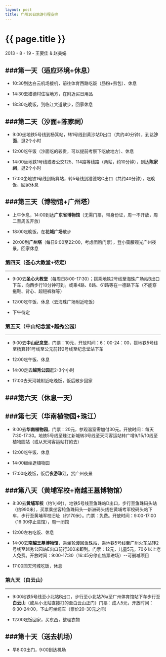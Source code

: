 ```yaml
---
layout: post
title: 广州10日旅游行程安排
---
```


{{ page.title }}
================

<p class="meta">2013 - 8 - 19 - 王要佳 & 赵美娟</p>

###第一天（适应环境+休息）
-----------------------------------------------------------

* 10:30到达白云机场接机，前往体育西路吃饭（肠粉+煎包）、休息

* 14:30去猎德村住宿地方，在附近买日用品

* 18:30吃晚饭，到临江大道散步，回家休息

###第二天（沙面+陈家祠）
-----------------------------------------------------------

* 9:00坐地铁5号线到杨箕站，转1号线到黄沙站D出口（共约40分钟），到达**沙面**，逛2个小时

* 12:00吃午饭（沙面吃的较贵，可以提前考察下吃放地方）、休息

* 14:00坐地铁1号线或者公交125、114路等线路（两站，约10分钟），到达**陈家祠**，逛2个小时

* 17:00坐地铁1号线到杨箕站，转5号线到猎德站C出口（共约40分钟），吃晚饭，回家休息

###第三天（博物馆+广州塔）
-----------------------------------------------------------

* 上午休息，14:00到达**广东省博物馆**（无需门票，带身份证，周一不开放，周二至周五开放）

* 18:00吃晚饭，在**花城广场**散步

* 20:00到**广州塔**（每日9:00至22:00，考虑团购门票），登小蛮腰观光广州夜景，回家休息

### 第四天（圣心大教堂+待定）
-----------------------------------------------------------
* 9:00去**圣心大教堂**（每周日8:00-17:30）；搭乘地铁2号线至海珠广场站B出口下车，向西步行10分钟可到。或乘4路、8路、61路等在一德路下车（不能穿拖鞋、背心、超短裤群等）

* 12:00吃午饭、休息（去海珠广场附近吃饭）

* 下午待定

### 第五天（中山纪念堂+越秀公园）
-----------------------------------------------------------

* 9:00去**中山纪念堂**，门票：10元，开放时间：6：00-24：00，搭地铁5号线至杨箕转1号线至公元前转2号线至纪念堂站下车

* 12:00吃午饭、休息

* 14:00走去**越秀公园**逛2-3个小时

* 17:00去天河城附近吃晚饭，饭后散步回家


###第六天（休息一天）
-----------------------------------------------------------

###第七天（华南植物园+珠江）
-----------------------------------------------------------

* 9:00去**华南植物园**，门票：20元，参观温室需加付30元。开放时间：每天7:30-17:30。地铁5号线至珠江新城转3号线至天河客运站转广增9/15/10线至植物园站（或从天河客运站打的去）

* 12:00吃午饭、休息

* 14:00继续逛植物园

* 17:00吃晚饭，饭后**夜游珠江**，赏广州夜景

###第八天（黄埔军校+南越王墓博物馆）
-----------------------------------------------------------

* 8:30去**黄埔军校**（约1小时），地铁5号线至鱼珠站D出口，步行至鱼珠码头站（约990米），买票乘坐客轮鱼珠码头—新洲码头线在黄埔考军校码头站下车，步行至黄埔军校旧址（约170米）。门票：免费。开放时间：9:00-17:00（16:30停止进馆），周一闭馆

* 12:00左右吃饭、休息

* 14:00去**南越王墓博物馆**，乘坐轮渡回鱼珠站，乘地铁5号线至广州火车站转2号线至越秀公园站E出口前行300米即到。门票：12元，儿童5元，70岁以上老人免费。开放时间：9:00-17:30（16:45分停止售票进场）--可删减项目

* 17:00回天河城吃饭，休息

### 第九天（白云山）
-----------------------------------------------------------

* 9:00地铁5号线至小北站B出口，步行至小北站76a至广州体育馆站下车步行至**白云山**（或从小北站直接打的至白云山正门）门票：成人5元，开放时间：6:30-24:00，下山可坐缆车（票价20-30元之间）

* 12:00吃饭回家，买东西，整理衣物

###第十天（送去机场）
-----------------------------------------------------------

* 早8:00出门，9:00到达机场











































